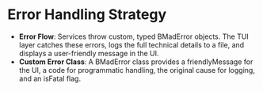 # **Error Handling Strategy**

* **Error Flow**: Services throw custom, typed BMadError objects. The TUI layer catches these errors, logs the full technical details to a file, and displays a user-friendly message in the UI.  
* **Custom Error Class**: A BMadError class provides a friendlyMessage for the UI, a code for programmatic handling, the original cause for logging, and an isFatal flag.
